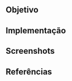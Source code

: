 ## Objetivo

<!-- Coloque qual o motivo da alteração realizada por este pull request -->

## Implementação

<!-- Detalhe o que foi feito para atingir o objetivo -->

## Screenshots

<!-- Anexe print de como ficou a tela ou o resultado da request -->

## Referências

<!-- Coloque links externos, por exemplo, link para a tarefa relacionada -->
